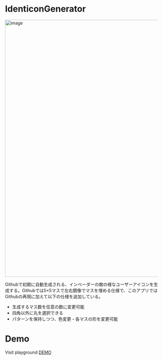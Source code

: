 # IdenticonGenerator
<img width="848" alt="image" src="https://github.com/yuki-tachi/IdenticonGenerator/assets/43042148/c00e12ef-4d23-4ce6-9c4b-e34e5dafe928">

Githubで初期に自動生成される、インベーダーの敵の様なユーザーアイコンを生成する。Githubでは5×5マスで左右鏡像でマスを埋める仕様で、このアプリではGithubの再現に加えて以下の仕様を追加している。
* 生成するマス数を任意の数に変更可能
* 四角以外に丸を選択できる
* パターンを保持しつつ、色変更・各マスの形を変更可能

# Demo
Visit playground
[DEMO](https://yuki-tachi.github.io/IdenticonGenerator/)

